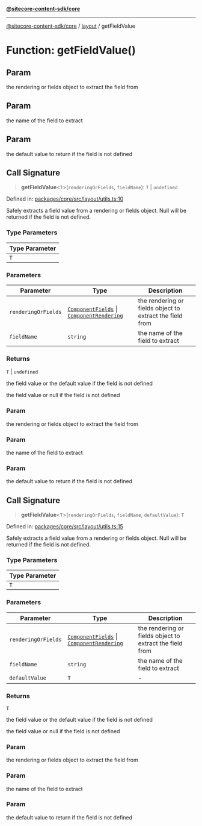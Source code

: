 [**@sitecore-content-sdk/core**](../../README.md)

***

[@sitecore-content-sdk/core](../../README.md) / [layout](../README.md) / getFieldValue

# Function: getFieldValue()

## Param

the rendering or fields object to extract the field from

## Param

the name of the field to extract

## Param

the default value to return if the field is not defined

## Call Signature

> **getFieldValue**\<`T`\>(`renderingOrFields`, `fieldName`): `T` \| `undefined`

Defined in: [packages/core/src/layout/utils.ts:10](https://github.com/Sitecore/xmc-jss-dev/blob/3310bf85cd80a18385c6608a4a61e0c1446ff89e/packages/core/src/layout/utils.ts#L10)

Safely extracts a field value from a rendering or fields object.
Null will be returned if the field is not defined.

### Type Parameters

| Type Parameter |
| ------ |
| `T` |

### Parameters

| Parameter | Type | Description |
| ------ | ------ | ------ |
| `renderingOrFields` | [`ComponentFields`](../interfaces/ComponentFields.md) \| [`ComponentRendering`](../interfaces/ComponentRendering.md) | the rendering or fields object to extract the field from |
| `fieldName` | `string` | the name of the field to extract |

### Returns

`T` \| `undefined`

the field value or the default value if the field is not defined

the field value or null if the field is not defined

### Param

the rendering or fields object to extract the field from

### Param

the name of the field to extract

### Param

the default value to return if the field is not defined

## Call Signature

> **getFieldValue**\<`T`\>(`renderingOrFields`, `fieldName`, `defaultValue`): `T`

Defined in: [packages/core/src/layout/utils.ts:15](https://github.com/Sitecore/xmc-jss-dev/blob/3310bf85cd80a18385c6608a4a61e0c1446ff89e/packages/core/src/layout/utils.ts#L15)

Safely extracts a field value from a rendering or fields object.
Null will be returned if the field is not defined.

### Type Parameters

| Type Parameter |
| ------ |
| `T` |

### Parameters

| Parameter | Type | Description |
| ------ | ------ | ------ |
| `renderingOrFields` | [`ComponentFields`](../interfaces/ComponentFields.md) \| [`ComponentRendering`](../interfaces/ComponentRendering.md) | the rendering or fields object to extract the field from |
| `fieldName` | `string` | the name of the field to extract |
| `defaultValue` | `T` | - |

### Returns

`T`

the field value or the default value if the field is not defined

the field value or null if the field is not defined

### Param

the rendering or fields object to extract the field from

### Param

the name of the field to extract

### Param

the default value to return if the field is not defined
